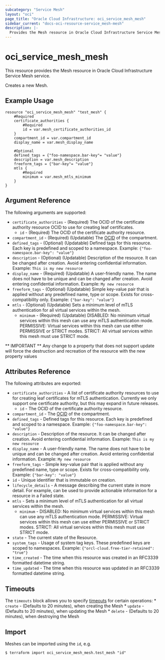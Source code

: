```yaml
---
subcategory: "Service Mesh"
layout: "oci"
page_title: "Oracle Cloud Infrastructure: oci_service_mesh_mesh"
sidebar_current: "docs-oci-resource-service_mesh-mesh"
description: |-
  Provides the Mesh resource in Oracle Cloud Infrastructure Service Mesh service
---
```


# oci_service_mesh_mesh
This resource provides the Mesh resource in Oracle Cloud Infrastructure Service Mesh service.

Creates a new Mesh.


## Example Usage

```hcl
resource "oci_service_mesh_mesh" "test_mesh" {
	#Required
	certificate_authorities {
		#Required
		id = var.mesh_certificate_authorities_id
	}
	compartment_id = var.compartment_id
	display_name = var.mesh_display_name

	#Optional
	defined_tags = {"foo-namespace.bar-key"= "value"}
	description = var.mesh_description
	freeform_tags = {"bar-key"= "value"}
	mtls {
		#Required
		minimum = var.mesh_mtls_minimum
	}
}
```

## Argument Reference

The following arguments are supported:

* `certificate_authorities` - (Required) The OCID of the certificate authority resource OCID to use for creating leaf certificates.
	* `id` - (Required) The OCID of the certificate authority resource.
* `compartment_id` - (Required) (Updatable) The [OCID](https://docs.cloud.oracle.com/iaas/Content/General/Concepts/identifiers.htm) of the compartment. 
* `defined_tags` - (Optional) (Updatable) Defined tags for this resource. Each key is predefined and scoped to a namespace. Example: `{"foo-namespace.bar-key": "value"}` 
* `description` - (Optional) (Updatable) Description of the resource. It can be changed after creation. Avoid entering confidential information.  Example: `This is my new resource` 
* `display_name` - (Required) (Updatable) A user-friendly name. The name does not have to be unique and can be changed after creation. Avoid entering confidential information.  Example: `My new resource` 
* `freeform_tags` - (Optional) (Updatable) Simple key-value pair that is applied without any predefined name, type or scope. Exists for cross-compatibility only. Example: `{"bar-key": "value"}` 
* `mtls` - (Optional) (Updatable) Sets a minimum level of mTLS authentication for all virtual services within the mesh.
	* `minimum` - (Required) (Updatable) DISABLED: No minimum virtual services within this mesh can use any mTLS authentication mode. PERMISSIVE: Virtual services within this mesh can use either PERMISSIVE or STRICT modes. STRICT: All virtual services within this mesh must use STRICT mode. 


** IMPORTANT **
Any change to a property that does not support update will force the destruction and recreation of the resource with the new property values

## Attributes Reference

The following attributes are exported:

* `certificate_authorities` - A list of certificate authority resources to use for creating leaf certificates for mTLS authentication. Currently we only support one certificate authority, but this may expand in future releases. 
	* `id` - The OCID of the certificate authority resource.
* `compartment_id` - The [OCID](https://docs.cloud.oracle.com/iaas/Content/General/Concepts/identifiers.htm) of the compartment. 
* `defined_tags` - Defined tags for this resource. Each key is predefined and scoped to a namespace. Example: `{"foo-namespace.bar-key": "value"}` 
* `description` - Description of the resource. It can be changed after creation. Avoid entering confidential information.  Example: `This is my new resource` 
* `display_name` - A user-friendly name. The name does not have to be unique and can be changed after creation. Avoid entering confidential information.  Example: `My new resource` 
* `freeform_tags` - Simple key-value pair that is applied without any predefined name, type or scope. Exists for cross-compatibility only. Example: `{"bar-key": "value"}` 
* `id` - Unique identifier that is immutable on creation.
* `lifecycle_details` - A message describing the current state in more detail. For example, can be used to provide actionable information for a resource in a Failed state.
* `mtls` - Sets a minimum level of mTLS authentication for all virtual services within the mesh.
	* `minimum` - DISABLED: No minimum virtual services within this mesh can use any mTLS authentication mode. PERMISSIVE: Virtual services within this mesh can use either PERMISSIVE or STRICT modes. STRICT: All virtual services within this mesh must use STRICT mode. 
* `state` - The current state of the Resource.
* `system_tags` - Usage of system tag keys. These predefined keys are scoped to namespaces. Example: `{"orcl-cloud.free-tier-retained": "true"}` 
* `time_created` - The time when this resource was created in an RFC3339 formatted datetime string.
* `time_updated` - The time when this resource was updated in an RFC3339 formatted datetime string.

## Timeouts

The `timeouts` block allows you to specify [timeouts](https://registry.terraform.io/providers/hashicorp/oci/latest/docs/guides/changing_timeouts) for certain operations:
	* `create` - (Defaults to 20 minutes), when creating the Mesh
	* `update` - (Defaults to 20 minutes), when updating the Mesh
	* `delete` - (Defaults to 20 minutes), when destroying the Mesh


## Import

Meshes can be imported using the `id`, e.g.

```
$ terraform import oci_service_mesh_mesh.test_mesh "id"
```

